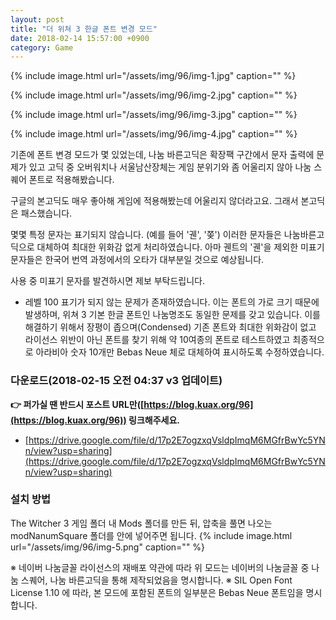 ```yaml
---
layout: post
title: "더 위쳐 3 한글 폰트 변경 모드"
date: 2018-02-14 15:57:00 +0900
category: Game
---
```



{% include image.html url="/assets/img/96/img-1.jpg" caption="" %}

{% include image.html url="/assets/img/96/img-2.jpg" caption="" %}

{% include image.html url="/assets/img/96/img-3.jpg" caption="" %}

{% include image.html url="/assets/img/96/img-4.jpg" caption="" %}

기존에 폰트 변경 모드가 몇 있었는데, 나눔 바른고딕은 확장팩 구간에서 문자 출력에 문제가 있고 고딕 중 오버워치나 서울남산장체는 게임 분위기와 좀 어울리지 않아 나눔 스퀘어 폰트로 적용해봤습니다.

구글의 본고딕도 매우 좋아해 게임에 적용해봤는데 어울리지 않더라고요. 그래서 본고딕은 패스했습니다.

몇몇 특정 문자는 표기되지 않습니다. (예를 들어 '궨', '쫒') 이러한 문자들은 나눔바른고딕으로 대체하여 최대한 위화감 없게 처리하였습니다. 아마 궨트의 '궨'을 제외한 미표기 문자들은 한국어 번역 과정에서의 오타가 대부분일 것으로 예상됩니다.

사용 중 미표기 문자를 발견하시면 제보 부탁드립니다.

- 레벨 100 표기가 되지 않는 문제가 존재하였습니다. 이는 폰트의 가로 크기 때문에 발생하며, 위쳐 3 기본 한글 폰트인 나눔명조도 동일한 문제를 갖고 있습니다. 이를 해결하기 위해서 장평이 좁으며(Condensed) 기존 폰트와 최대한 위화감이 없고 라이선스 위반이 아닌 폰트를 찾기 위해 약 10여종의 폰트로 테스트하였고 최종적으로 아라비아 숫자 10개만 Bebas Neue 체로 대체하여 표시하도록 수정하였습니다.

### 다운로드(2018-02-15 오전 04:37 v3 업데이트)
**👉 퍼가실 땐 반드시 포스트 URL만([https://blog.kuax.org/96](https://blog.kuax.org/96)) 링크해주세요.**
- [https://drive.google.com/file/d/17p2E7ogzxqVsldpImqM6MGfrBwYc5YNn/view?usp=sharing](https://drive.google.com/file/d/17p2E7ogzxqVsldpImqM6MGfrBwYc5YNn/view?usp=sharing)

### 설치 방법
The Witcher 3 게임 폴더 내 Mods 폴더를 만든 뒤, 압축을 풀면 나오는 modNanumSquare 폴더를 안에 넣어주면 됩니다.
{% include image.html url="/assets/img/96/img-5.png" caption="" %}

※ 네이버 나눔글꼴 라이선스의 재배포 약관에 따라 위 모드는 네이버의 나눔글꼴 중 나눔 스퀘어, 나눔 바른고딕을 통해 제작되었음을 명시합니다.
※ SIL Open Font License 1.10 에 따라, 본 모드에 포함된 폰트의 일부분은 Bebas Neue 폰트임을 명시합니다.